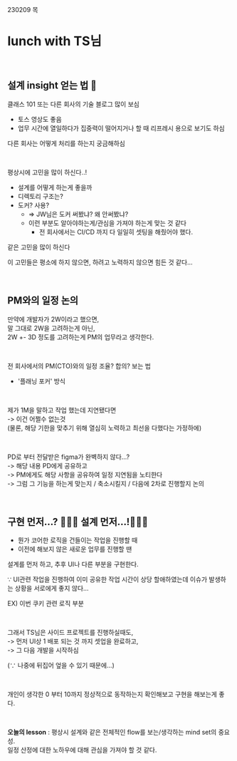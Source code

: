 230209 목

# lunch with TS님

&nbsp;
&nbsp;

## 설계 insight 얻는 법 :thinking:

클래스 101 또는 다른 회사의 기술 블로그 많이 보심
- 토스 영상도 좋음
- 업무 시간에 열일하다가 집중력이 떨어지거나 할 때 리프레시 용으로 보기도 하심

다른 회사는 어떻게 처리를 하는지 궁금해하심

&nbsp;

평상시에 고민을 많이 하신다..!
- 설계를 어떻게 하는게 좋을까
- 디렉토리 구조는?
- 도커? 사용?
	- => JW님은 도커 써봤냐? 왜 안써봤냐?
	- 이런 부분도 알아야하는게/관심을 가져야 하는게 맞는 것 같다
		- 전 회사에서는 CI/CD 까지 다 일일히 셋팅을 해줬어야 했다.

같은 고민을 많이 하신다

이 고민들은 평소에 하지 않으면, 하려고 노력하지 않으면 힘든 것 같다…

&nbsp;
&nbsp;

## PM와의 일정 논의

만약에 개발자가 2W이라고 했으면,   
말 그대로 2W을 고려하는게 아닌,    
2W +- 3D 정도를 고려하는게 PM의 업무라고 생각한다.

&nbsp;

전 회사에서의 PM(CTO)와의 일정 조율? 합의? 보는 법
- '플래닝 포커' 방식

&nbsp;

제가 1M을 말하고 작업 했는데 지연됐다면   
-> 이건 어쩔수 없는것   
(물론, 해당 기한을 맞추기 위해 열심히 노력하고 최선을 다했다는 가정하에)

&nbsp;

PD로 부터 전달받은 figma가 완벽하지 않다…?   
-> 해당 내용 PD에게 공유하고    
-> PM에게도 해당 사항을 공유하여 일정 지연됨을 노티한다   
-> 그럼 그 기능을 하는게 맞는지 / 축소시킬지 / 다음에 2차로 진행할지 논의   


&nbsp;
&nbsp;

## 구현 먼저…? 🙅🏻‍♂️ 설계 먼저…!🙆🏻‍♂️

- 뭔가 코어한 로직을 건들이는 작업을 진행할 때
- 이전에 해보지 않은 새로운 업무를 진행할 땐

설계를 먼저 하고, 추후 UI나 다른 부분을 구현한다.

∵ UI관련 작업을 진행하여 이미 공유한 작업 시간이 상당 할애하였는데 이슈가 발생하는 상황을 서로에게 좋지 않다…

EX) 이번 쿠키 관련 로직 부분

&nbsp;

그래서 TS님은 사이드 프로젝트를 진행하실때도,   
-> 먼저 UI상 1 배포 되는 것 까지 셋업을 완료하고,   
-> 그 다음 개발을 시작하심   

(∵ 나중에 뒤집어 엎을 수 있기 때문에…)

&nbsp;

개인이 생각한 0 부터 10까지 정상적으로 동작하는지 확인해보고 구현을 해보는게 좋다.

&nbsp;
&nbsp;
&nbsp;

**오늘의 lesson** : 평상시 설계와 같은 전체적인 flow를 보는/생각하는 mind set의 중요성.   
일정 산정에 대한 노하우에 대해 관심을 가져야 할 것 같다.

&nbsp;
&nbsp;
&nbsp;